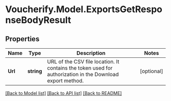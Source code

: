 # Voucherify.Model.ExportsGetResponseBodyResult

## Properties

Name | Type | Description | Notes
------------ | ------------- | ------------- | -------------
**Url** | **string** | URL of the CSV file location. It contains the token used for authorization in the Download export method. | [optional] 

[[Back to Model list]](../README.md#documentation-for-models) [[Back to API list]](../README.md#documentation-for-api-endpoints) [[Back to README]](../README.md)

